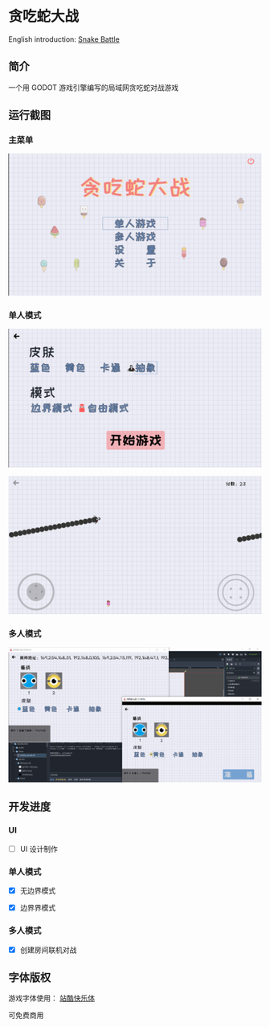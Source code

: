 # 贪吃蛇大战

English introduction: [Snake Battle](/README.md)

## 简介

一个用 GODOT 游戏引擎编写的局域网贪吃蛇对战游戏


## 运行截图

### 主菜单

![主菜单](/screenshot/01.png)


### 单人模式

![单人模式](/screenshot/02.png)



![单人游戏](/screenshot/03.png)

### 多人模式


![多人游戏](/screenshot/04.png)


## 开发进度

### UI

- [ ] UI 设计制作

### 单人模式

- [X] 无边界模式

- [X] 边界界模式

### 多人模式

- [X] 创建房间联机对战

## 字体版权

游戏字体使用： [站酷快乐体](https://www.zcool.com.cn/special/zcoolfonts/)

可免费商用
